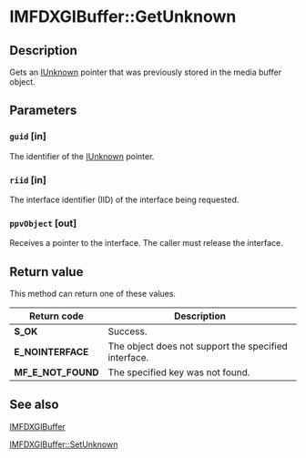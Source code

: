 # IMFDXGIBuffer::GetUnknown

## Description

Gets an [IUnknown](https://learn.microsoft.com/windows/desktop/api/unknwn/nn-unknwn-iunknown) pointer that was previously stored in the media buffer object.

## Parameters

### `guid` [in]

The identifier of the [IUnknown](https://learn.microsoft.com/windows/desktop/api/unknwn/nn-unknwn-iunknown) pointer.

### `riid` [in]

The interface identifier (IID) of the interface being requested.

### `ppvObject` [out]

Receives a pointer to the interface. The caller must release the interface.

## Return value

This method can return one of these values.

| Return code | Description |
| --- | --- |
| **S_OK** | Success. |
| **E_NOINTERFACE** | The object does not support the specified interface. |
| **MF_E_NOT_FOUND** | The specified key was not found. |

## See also

[IMFDXGIBuffer](https://learn.microsoft.com/windows/desktop/api/mfobjects/nn-mfobjects-imfdxgibuffer)

[IMFDXGIBuffer::SetUnknown](https://learn.microsoft.com/windows/desktop/api/mfobjects/nf-mfobjects-imfdxgibuffer-setunknown)